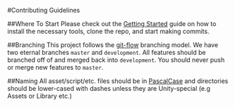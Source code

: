 #Contributing Guidelines

##Where To Start
Please check out the [Getting Started](./getting-started.md) guide on how to install the necessary tools, clone the repo, and start making commits.

##Branching
This project follows the [git-flow](http://nvie.com/posts/a-successful-git-branching-model/) branching model. We have two eternal branches `master` and `development`. All features should be branched off of and merged back into `development`. You should never push or merge new features to `master`.

##Naming
All asset/script/etc. files should be in [PascalCase](https://msdn.microsoft.com/en-us/library/x2dbyw72(v=vs.71).aspx) and directories should be lower-cased with dashes unless they are Unity-special (e.g Assets or Library etc.)

